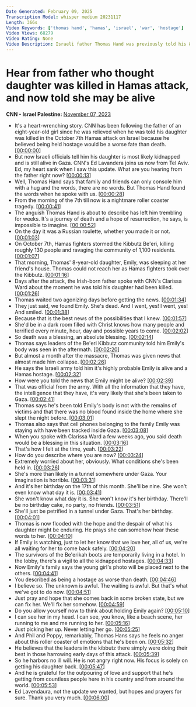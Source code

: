 ```yaml
---
Date Generated: February 09, 2025
Transcription Model: whisper medium 20231117
Length: 366s
Video Keywords: ['thomas hand', 'hamas', 'israel', 'war', 'hostage']
Video Views: 68279
Video Rating: None
Video Description: Israeli father Thomas Hand was previously told his 8-year-old daughter was killed during the Hamas attack on Israel. Nearly a month after the massacre, the Israeli army informed him "it's highly probable" that his daughter is alive and a Hamas hostage. Hand speaks with CNN's Ed Lavandera.
---
```


# Hear from father who thought daughter was killed in Hamas attack, and now told she may be alive
**CNN - Israel Palestine:** [November 07, 2023](https://www.youtube.com/watch?v=fMBIHdNqG_c)
*  It's a heart-wrenching story. CNN has been following the father of an eight-year-old girl since he was relieved when he was told his daughter was killed in the October 7th Hamas attack on Israel because he believed being held hostage would be a worse fate than death. [[00:00:00](https://www.youtube.com/watch?v=fMBIHdNqG_c&t=0.0s)]
*  But now Israeli officials tell him his daughter is most likely kidnapped and is still alive in Gaza. CNN's Ed Lavandera joins us now from Tel Aviv. Ed, my heart sank when I saw this update. What are you hearing from the father right now? [[00:00:13](https://www.youtube.com/watch?v=fMBIHdNqG_c&t=13.0s)]
*  Well, Thomas Hand says that family and friends can only console him with a hug and the words, there are no words. But Thomas Hand found the words when he spoke with us. [[00:00:28](https://www.youtube.com/watch?v=fMBIHdNqG_c&t=28.0s)]
*  From the morning of the 7th till now is a nightmare roller coaster tragedy. [[00:00:41](https://www.youtube.com/watch?v=fMBIHdNqG_c&t=41.0s)]
*  The anguish Thomas Hand is about to describe has left him trembling for weeks. It's a journey of death and a hope of resurrection, he says, is impossible to imagine. [[00:00:52](https://www.youtube.com/watch?v=fMBIHdNqG_c&t=52.0s)]
*  On the day it was a Russian roulette, whether you made it or not. [[00:01:03](https://www.youtube.com/watch?v=fMBIHdNqG_c&t=63.0s)]
*  On October 7th, Hamas fighters stormed the Kibbutz Be'eri, killing roughly 130 people and ravaging the community of 1,100 residents. [[00:01:07](https://www.youtube.com/watch?v=fMBIHdNqG_c&t=67.0s)]
*  That morning, Thomas' 8-year-old daughter, Emily, was sleeping at her friend's house. Thomas could not reach her as Hamas fighters took over the Kibbutz. [[00:01:16](https://www.youtube.com/watch?v=fMBIHdNqG_c&t=76.0s)]
*  Days after the attack, the Irish-born father spoke with CNN's Clarissa Ward about the moment he was told his daughter had been killed. [[00:01:26](https://www.youtube.com/watch?v=fMBIHdNqG_c&t=86.0s)]
*  Thomas waited two agonizing days before getting the news. [[00:01:34](https://www.youtube.com/watch?v=fMBIHdNqG_c&t=94.0s)]
*  They just said, we found Emily. She's dead. And I went, yes! I went, yes! And smiled. [[00:01:38](https://www.youtube.com/watch?v=fMBIHdNqG_c&t=98.0s)]
*  Because that is the best news of the possibilities that I knew. [[00:01:57](https://www.youtube.com/watch?v=fMBIHdNqG_c&t=117.0s)]
*  She'd be in a dark room filled with Christ knows how many people and terrified every minute, hour, day and possible years to come. [[00:02:02](https://www.youtube.com/watch?v=fMBIHdNqG_c&t=122.0s)]
*  So death was a blessing, an absolute blessing. [[00:02:14](https://www.youtube.com/watch?v=fMBIHdNqG_c&t=134.0s)]
*  Thomas says leaders of the Be'eri Kibbutz community told him Emily's body was seen in the aftermath. [[00:02:20](https://www.youtube.com/watch?v=fMBIHdNqG_c&t=140.0s)]
*  But almost a month after the massacre, Thomas was given news that almost made him collapse. [[00:02:26](https://www.youtube.com/watch?v=fMBIHdNqG_c&t=146.0s)]
*  He says the Israeli army told him it's highly probable Emily is alive and a Hamas hostage. [[00:02:32](https://www.youtube.com/watch?v=fMBIHdNqG_c&t=152.0s)]
*  How were you told the news that Emily might be alive? [[00:02:39](https://www.youtube.com/watch?v=fMBIHdNqG_c&t=159.0s)]
*  That was official from the army. With all the information that they have, the intelligence that they have, it's very likely that she's been taken to Gaza. [[00:02:41](https://www.youtube.com/watch?v=fMBIHdNqG_c&t=161.0s)]
*  Thomas says he's been told Emily's body is not with the remains of victims and that there was no blood found inside the home where she slept the night before. [[00:03:01](https://www.youtube.com/watch?v=fMBIHdNqG_c&t=181.0s)]
*  Thomas also says that cell phones belonging to the family Emily was staying with have been tracked inside Gaza. [[00:03:08](https://www.youtube.com/watch?v=fMBIHdNqG_c&t=188.0s)]
*  When you spoke with Clarissa Ward a few weeks ago, you said death would be a blessing in this situation. [[00:03:16](https://www.youtube.com/watch?v=fMBIHdNqG_c&t=196.0s)]
*  That's how I felt at the time, yeah. [[00:03:22](https://www.youtube.com/watch?v=fMBIHdNqG_c&t=202.0s)]
*  How do you describe where you are now? [[00:03:24](https://www.youtube.com/watch?v=fMBIHdNqG_c&t=204.0s)]
*  Extremely worried about her, obviously. What conditions she's been held in. [[00:03:26](https://www.youtube.com/watch?v=fMBIHdNqG_c&t=206.0s)]
*  She's more than likely in a tunnel somewhere under Gaza. Your imagination is horrible. [[00:03:31](https://www.youtube.com/watch?v=fMBIHdNqG_c&t=211.0s)]
*  And it's her birthday on the 17th of this month. She'll be nine. She won't even know what day it is. [[00:03:41](https://www.youtube.com/watch?v=fMBIHdNqG_c&t=221.0s)]
*  She won't know what day it is. She won't know it's her birthday. There'll be no birthday cake, no party, no friends. [[00:03:51](https://www.youtube.com/watch?v=fMBIHdNqG_c&t=231.0s)]
*  She'll just be petrified in a tunnel under Gaza. That's her birthday. [[00:04:01](https://www.youtube.com/watch?v=fMBIHdNqG_c&t=241.0s)]
*  Thomas is now flooded with the hope and the despair of what his daughter might be enduring. He prays she can somehow hear these words to her. [[00:04:10](https://www.youtube.com/watch?v=fMBIHdNqG_c&t=250.0s)]
*  If Emily is watching, just to let her know that we love her, all of us, we're all waiting for her to come back safely. [[00:04:20](https://www.youtube.com/watch?v=fMBIHdNqG_c&t=260.0s)]
*  The survivors of the Be'erikah boots are temporarily living in a hotel. In the lobby, there's a vigil to all the kidnapped hostages. [[00:04:33](https://www.youtube.com/watch?v=fMBIHdNqG_c&t=273.0s)]
*  Now Emily's family says the young girl's photo will be placed next to the others. [[00:04:41](https://www.youtube.com/watch?v=fMBIHdNqG_c&t=281.0s)]
*  You described as being a hostage as worse than death. [[00:04:46](https://www.youtube.com/watch?v=fMBIHdNqG_c&t=286.0s)]
*  I believe so. The unknown is awful. The waiting is awful. But that's what we've got to do now. [[00:04:51](https://www.youtube.com/watch?v=fMBIHdNqG_c&t=291.0s)]
*  Just pray and hope that she comes back in some broken state, but we can fix her. We'll fix her somehow. [[00:04:59](https://www.youtube.com/watch?v=fMBIHdNqG_c&t=299.0s)]
*  Do you allow yourself now to think about holding Emily again? [[00:05:10](https://www.youtube.com/watch?v=fMBIHdNqG_c&t=310.0s)]
*  I can see her in my head. I can see, you know, like a beach scene, her running to me and me running to her. [[00:05:16](https://www.youtube.com/watch?v=fMBIHdNqG_c&t=316.0s)]
*  Just picking her up. Never letting her go. [[00:05:25](https://www.youtube.com/watch?v=fMBIHdNqG_c&t=325.0s)]
*  And Phil and Poppy, remarkably, Thomas Hans says he feels no anger about this roller coaster of emotions that he's been on. [[00:05:32](https://www.youtube.com/watch?v=fMBIHdNqG_c&t=332.0s)]
*  He believes that the leaders in the kibbutz there simply were doing their best in those harrowing early days of this attack. [[00:05:39](https://www.youtube.com/watch?v=fMBIHdNqG_c&t=339.0s)]
*  So he harbors no ill will. He is not angry right now. His focus is solely on getting his daughter back. [[00:05:47](https://www.youtube.com/watch?v=fMBIHdNqG_c&t=347.0s)]
*  And he is grateful for the outpouring of love and support that he's getting from countless people here in his country and from around the world. [[00:05:53](https://www.youtube.com/watch?v=fMBIHdNqG_c&t=353.0s)]
*  Ed Lavendaura, not the update we wanted, but hopes and prayers for sure. Thank you very much. [[00:06:00](https://www.youtube.com/watch?v=fMBIHdNqG_c&t=360.0s)]
